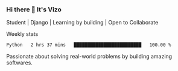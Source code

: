 ### Hi there 👋 It's Vizo

Student | Django | Learning by building | Open to Collaborate

Weekly stats
<!--START_SECTION:waka-->

```txt
Python   2 hrs 37 mins   █████████████████████████   100.00 %
```

<!--END_SECTION:waka-->


Passionate about solving real-world problems by building amazing softwares.
